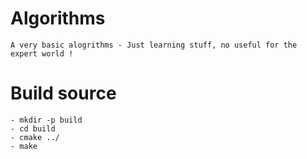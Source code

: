 # Algorithms
    A very basic alogrithms - Just learning stuff, no useful for the expert world !

# Build source
    - mkdir -p build
    - cd build
    - cmake ../
    - make
